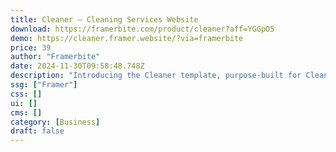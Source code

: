 ```yaml
---
title: Cleaner — Cleaning Services Website
download: https://framerbite.com/product/cleaner?aff=YGGpO5
demo: https://cleaner.framer.website/?via=framerbite
price: 39
author: "Framerbite"
date: 2024-11-30T09:58:48.748Z
description: "Introducing the Cleaner template, purpose-built for Cleaning Services to shine in the digital realm. With 9 meticulously crafted complete pages, including advanced forms, and dual CMS variations, this template empowers you to establish an online presence that's as spotless as your services."
ssg: ["Framer"]
css: []
ui: []
cms: []
category: [Business]
draft: false
---
```

